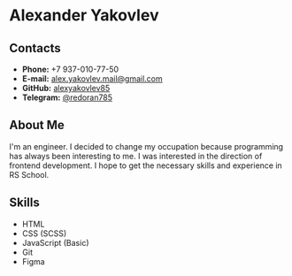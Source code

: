 # Alexander Yakovlev

## Contacts

- **Phone:** +7 937-010-77-50
- **E-mail:** [alex.yakovlev.mail@gmail.com](alex.yakovlev.mail@gmail.com)
- **GitHub:** [alexyakovlev85](https://github.com/alexyakovlev85)
- **Telegram:** [@redoran785](https://t.me/redoran785)

## About Me

I'm an engineer. I decided to change my occupation because programming has always been interesting to me. I was interested in the direction of frontend development. I hope to get the necessary skills and experience in RS School.

## Skills

- HTML
- CSS (SCSS)
- JavaScript (Basic)
- Git
- Figma
